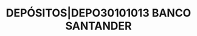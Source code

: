 ---
layout: asset
title: DEPÓSITOS|DEPO30101013                                BANCO SANTANDER
isin: DEPO30101013
---